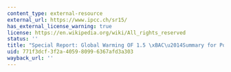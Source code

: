 ```yaml
---
content_type: external-resource
external_url: https://www.ipcc.ch/sr15/
has_external_license_warning: true
license: https://en.wikipedia.org/wiki/All_rights_reserved
status: ''
title: "Special Report: Global Warming OF 1.5 \xBAC\u2014Summary for Policymakers"
uid: 771f3dcf-3f2a-4059-8099-6367afd3a303
wayback_url: ''
---
```

